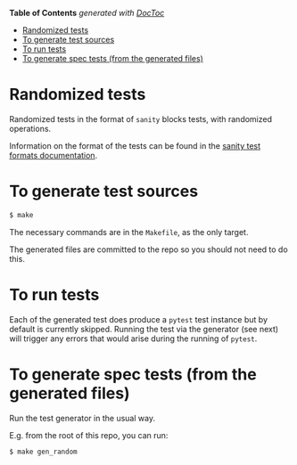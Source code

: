 <!-- START doctoc generated TOC please keep comment here to allow auto update -->
<!-- DON'T EDIT THIS SECTION, INSTEAD RE-RUN doctoc TO UPDATE -->
**Table of Contents**  *generated with [DocToc](https://github.com/thlorenz/doctoc)*

- [Randomized tests](#randomized-tests)
- [To generate test sources](#to-generate-test-sources)
- [To run tests](#to-run-tests)
- [To generate spec tests (from the generated files)](#to-generate-spec-tests-from-the-generated-files)

<!-- END doctoc generated TOC please keep comment here to allow auto update -->

# Randomized tests

Randomized tests in the format of `sanity` blocks tests, with randomized operations.

Information on the format of the tests can be found in the [sanity test formats documentation](../../formats/sanity/README.md).

# To generate test sources

```bash
$ make
```

The necessary commands are in the `Makefile`, as the only target.

The generated files are committed to the repo so you should not need to do this.

# To run tests

Each of the generated test does produce a `pytest` test instance but by default is
currently skipped. Running the test via the generator (see next) will trigger any errors
that would arise during the running of `pytest`.

# To generate spec tests (from the generated files)

Run the test generator in the usual way.

E.g. from the root of this repo, you can run:

```bash
$ make gen_random
```
